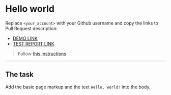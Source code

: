 # Hello world
Replace `<your_account>` with your Github username and copy the links to Pull Request description:
- [DEMO LINK](https://SergeyLiubavin.github.io/layout_hello-world/)
- [TEST REPORT LINK](https://SergeyLiubavin.github.io/layout_hello-world/report/html_report/)

> Follow [this instructions](https://mate-academy.github.io/layout_task-guideline/#how-to-solve-the-layout-tasks-on-github)
___

## The task
Add the basic page markup and the text `Hello, world!` into the body.
